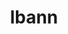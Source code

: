 ---
title: "lbann"
layout: cache
categories: [package, develop-2023-10-29]
meta: {"versions": ["0.102"], "compilers": ["gcc@=11.4.0", "gcc@=7.5.0", "gcc@=9.4.0", "oneapi@=2023.2.0"], "oss": ["ubuntu18.04", "ubuntu20.04"], "platforms": ["linux"], "targets": ["neoverse_v1", "ppc64le", "x86_64_v3"], "stacks": ["e4s", "e4s-neoverse_v1", "e4s-oneapi", "e4s-power", "radiuss", "root"], "num_specs": 5, "num_specs_by_stack": {"root": 5, "radiuss": 1, "e4s-neoverse_v1": 1, "e4s-power": 1, "e4s": 1, "e4s-oneapi": 1}}
spec_details: [{"hash": "uoxhxxotdyba7v6bpziwvyqvx3nnq4ml", "compiler": "gcc@=7.5.0", "versions": ["0.102"], "os": "ubuntu18.04", "platform": "linux", "target": "x86_64_v3", "variants": ["~al", "~asan", "~boost", "build_system=cmake", "build_type=Release", "~caliper", "+conduit", "~cuda", "~deterministic", "+dihydrogen", "~distconv", "dtype=float", "~fft", "generator=ninja", "~gold", "~half", "+hwloc", "~ipo", "~lld", "~numpy", "~nvprof", "~nvshmem", "~onednn", "~onnx", "+pfe", "+python", "~rocm", "~unit_tests", "~vision", "~vtune"], "stacks": ["root", "radiuss"], "size": "-", "tarball": "https://binaries.spack.io/develop-2023-10-29/build_cache/linux-ubuntu18.04-x86_64_v3/gcc-7.5.0/lbann-0.102/linux-ubuntu18.04-x86_64_v3-gcc-7.5.0-lbann-0.102-uoxhxxotdyba7v6bpziwvyqvx3nnq4ml.spack"}, {"hash": "g3psvyeggzquqtkssaxd2kpmnkewgoxq", "compiler": "gcc@=11.4.0", "versions": ["0.102"], "os": "ubuntu20.04", "platform": "linux", "target": "neoverse_v1", "variants": ["~al", "~asan", "~boost", "build_system=cmake", "build_type=Release", "~caliper", "+conduit", "~cuda", "~deterministic", "+dihydrogen", "~distconv", "dtype=float", "~fft", "generator=ninja", "~gold", "~half", "+hwloc", "~ipo", "~lld", "~numpy", "~nvprof", "~nvshmem", "~onednn", "~onnx", "+pfe", "+python", "~rocm", "~unit_tests", "~vision", "~vtune"], "stacks": ["e4s-neoverse_v1", "root"], "size": "-", "tarball": "https://binaries.spack.io/develop-2023-10-29/build_cache/linux-ubuntu20.04-neoverse_v1/gcc-11.4.0/lbann-0.102/linux-ubuntu20.04-neoverse_v1-gcc-11.4.0-lbann-0.102-g3psvyeggzquqtkssaxd2kpmnkewgoxq.spack"}, {"hash": "2z36imfp4zcssnmfktq7pvppkl6kb5sn", "compiler": "gcc@=9.4.0", "versions": ["0.102"], "os": "ubuntu20.04", "platform": "linux", "target": "ppc64le", "variants": ["~al", "~asan", "~boost", "build_system=cmake", "build_type=Release", "~caliper", "+conduit", "~cuda", "~deterministic", "+dihydrogen", "~distconv", "dtype=float", "~fft", "generator=ninja", "~gold", "~half", "+hwloc", "~ipo", "~lld", "~numpy", "~nvprof", "~nvshmem", "~onednn", "~onnx", "+pfe", "+python", "~rocm", "~unit_tests", "~vision", "~vtune"], "stacks": ["e4s-power", "root"], "size": "-", "tarball": "https://binaries.spack.io/develop-2023-10-29/build_cache/linux-ubuntu20.04-ppc64le/gcc-9.4.0/lbann-0.102/linux-ubuntu20.04-ppc64le-gcc-9.4.0-lbann-0.102-2z36imfp4zcssnmfktq7pvppkl6kb5sn.spack"}, {"hash": "prk5roqvhui6gq653ljwb7xp4sa727bg", "compiler": "gcc@=11.4.0", "versions": ["0.102"], "os": "ubuntu20.04", "platform": "linux", "target": "x86_64_v3", "variants": ["~al", "~asan", "~boost", "build_system=cmake", "build_type=Release", "~caliper", "+conduit", "~cuda", "~deterministic", "+dihydrogen", "~distconv", "dtype=float", "~fft", "generator=ninja", "~gold", "~half", "+hwloc", "~ipo", "~lld", "~numpy", "~nvprof", "~nvshmem", "~onednn", "~onnx", "+pfe", "+python", "~rocm", "~unit_tests", "~vision", "~vtune"], "stacks": ["e4s", "root"], "size": "-", "tarball": "https://binaries.spack.io/develop-2023-10-29/build_cache/linux-ubuntu20.04-x86_64_v3/gcc-11.4.0/lbann-0.102/linux-ubuntu20.04-x86_64_v3-gcc-11.4.0-lbann-0.102-prk5roqvhui6gq653ljwb7xp4sa727bg.spack"}, {"hash": "c2v27iu7d3nl43luxesqp4kh22anf6o6", "compiler": "oneapi@=2023.2.0", "versions": ["0.102"], "os": "ubuntu20.04", "platform": "linux", "target": "x86_64_v3", "variants": ["~al", "~asan", "~boost", "build_system=cmake", "build_type=Release", "~caliper", "+conduit", "~cuda", "~deterministic", "+dihydrogen", "~distconv", "dtype=float", "~fft", "generator=ninja", "~gold", "~half", "+hwloc", "~ipo", "~lld", "~numpy", "~nvprof", "~nvshmem", "~onednn", "~onnx", "+pfe", "+python", "~rocm", "~unit_tests", "~vision", "~vtune"], "stacks": ["e4s-oneapi", "root"], "size": "-", "tarball": "https://binaries.spack.io/develop-2023-10-29/build_cache/linux-ubuntu20.04-x86_64_v3/oneapi-2023.2.0/lbann-0.102/linux-ubuntu20.04-x86_64_v3-oneapi-2023.2.0-lbann-0.102-c2v27iu7d3nl43luxesqp4kh22anf6o6.spack"}]
---